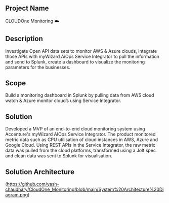 ## Project Name
CLOUDOne Monitoring ☁️

## Description
Investigate Open API data sets to monitor AWS & Azure clouds, integrate those APIs with myWizard AiOps Service Integrator to pull the information and send to Splunk, create a dashboard to visualize the monitoring parameters for the businesses.

## Scope
Build a monitoring dashboard in Splunk by pulling data from AWS cloud watch & Azure monitor cloud’s using Service Integrator.

## Solution
Developed a MVP of an end-to-end cloud monitoring system using Accenture's myWizard AIOps Service Integrator. The product monitored metric data such as CPU utilisation of cloud instances in AWS, Azure and Google Cloud. Using REST APIs in the Service Integrator, the raw metric data was pulled from the cloud platforms, transformed using a Jolt spec and clean data was sent to Splunk for visualisation.

## Solution Architecture
(https://github.com/yash-chaudhary/CloudOne_Monitoring/blob/main/System%20Architecture%20Diagram.png)
